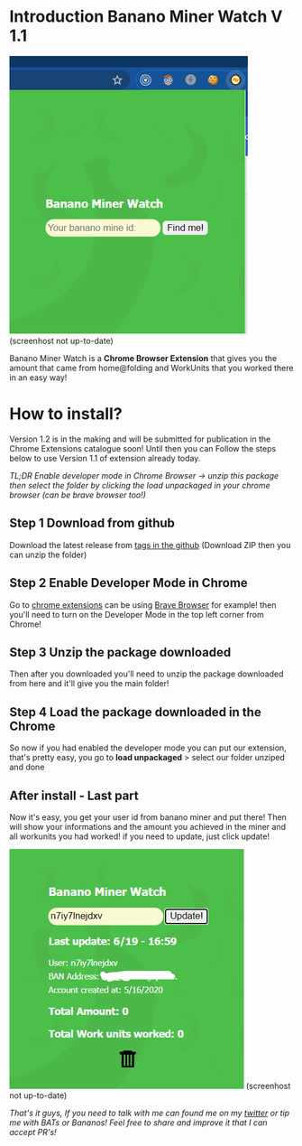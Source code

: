 # Introduction Banano Miner Watch V 1.1

![](./assets/mine-intro.png)
(screenhost not up-to-date)

Banano Miner Watch is a **Chrome Browser Extension** that gives you the amount that came from home@folding and WorkUnits that you worked there in an easy way!

# How to install?

Version 1.2 is in the making and will be submitted for publication in the Chrome Extensions catalogue soon!
Until then you can Follow the steps below to use Version 1.1 of extension already today.

*TL;DR Enable developer mode in Chrome Browser -> unzip this package then select the folder by clicking the load unpackaged in your chrome browser (can be brave browser too!)*

## Step 1 Download from github
 Download the latest release from [tags in the github](https://github.com/andrecrjr/bananominer-watch/releases) (Download ZIP then you can unzip the folder)

## Step 2 Enable Developer Mode in Chrome
Go to [chrome extensions](chrome://extensions) can be using [Brave Browser](brave://extensions) for example! then you'll need to turn on the Developer Mode in the top left corner from Chrome! 
## Step 3 Unzip the package downloaded
Then after you downloaded you'll need to unzip the package downloaded from here and it'll give you the main folder!
## Step 4 Load the package downloaded in the Chrome
So now if you had enabled the developer mode you can put our extension, that's pretty easy, you go to **load unpackaged** > select our folder unziped and done

## After install - Last part
Now it's easy, you get your user id from banano miner and put there! Then will show your informations and the amount you achieved in the miner and all workunits you had worked! if you need to update, just click update!



![](./assets/inside-amount.png)
(screenhost not up-to-date)


*That's it guys, If you need to talk with me can found me on my [twitter](https://twitter.com/andrecrjr) or tip me with BATs or Bananos! Feel free to share and improve it that I can accept PR's!*

